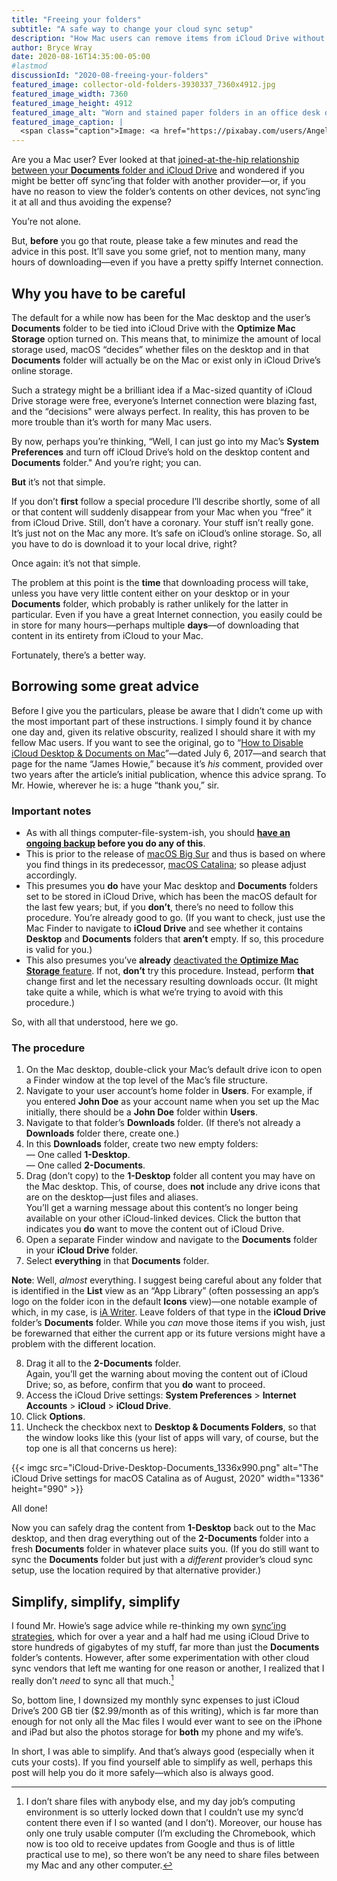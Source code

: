 ```yaml
---
title: "Freeing your folders"
subtitle: "A safe way to change your cloud sync setup"
description: "How Mac users can remove items from iCloud Drive without seemingly interminable downloads."
author: Bryce Wray
date: 2020-08-16T14:35:00-05:00
#lastmod
discussionId: "2020-08-freeing-your-folders"
featured_image: collector-old-folders-3930337_7360x4912.jpg
featured_image_width: 7360
featured_image_height: 4912
featured_image_alt: "Worn and stained paper folders in an office desk drawer"
featured_image_caption: |
  <span class="caption">Image: <a href="https://pixabay.com/users/Angelo_Giordano-753934/?utm_source=link-attribution&amp;utm_medium=referral&amp;utm_campaign=image&amp;utm_content=3930337">Angelo Giordano</a>; <a href="https://pixabay.com/?utm_source=link-attribution&amp;utm_medium=referral&amp;utm_campaign=image&amp;utm_content=3930337">Pixabay</a></span>
---
```


Are you a Mac user? Ever looked at that [joined-at-the-hip relationship between your **Documents** folder and iCloud Drive](https://support.apple.com/en-us/HT206985) and wondered if you might be better off sync’ing that folder with another provider—or, if you have no reason to view the folder’s contents on other devices, not sync’ing it at all and thus avoiding the expense?

You’re not alone.

But, **before** you go that route, please take a few minutes and read the advice in this post. It’ll save you some grief, not to mention many, many hours of downloading—even if you have a pretty spiffy Internet connection.

## Why you have to be careful

The default for a while now has been for the Mac desktop and the user’s **Documents** folder to be tied into iCloud Drive with the **Optimize Mac Storage** option turned on. This means that, to minimize the amount of local storage used, macOS “decides” whether files on the desktop and in that **Documents** folder will actually be on the Mac or exist only in iCloud Drive’s online storage.

Such a strategy might be a brilliant idea if a Mac-sized quantity of iCloud Drive storage were free, everyone’s Internet connection were blazing fast, and the “decisions" were always perfect. In reality, this has proven to be more trouble than it’s worth for many Mac users.

By now, perhaps you’re thinking, “Well, I can just go into my Mac’s **System Preferences** and turn off iCloud Drive’s hold on the desktop content and **Documents** folder." And you’re right; you can.

**But** it’s not that simple.

If you don’t **first** follow a special procedure I’ll describe shortly, some of all or that content will suddenly  disappear from your Mac when you “free” it from iCloud Drive. Still, don’t have a coronary. Your stuff isn’t really gone. It’s just not on the Mac any more. It’s safe on iCloud’s online storage. So, all you have to do is download it to your local drive, right?

Once again: it’s not that simple.

The problem at this point is the **time** that downloading process will take, unless you have very little content either on your desktop or in your **Documents** folder, which probably is rather unlikely for the latter in particular. Even if you have a great Internet connection, you easily could be in store for many hours—perhaps multiple **days**—of downloading that content in its entirety from iCloud to your Mac.

Fortunately, there’s a better way.

## Borrowing some great advice

Before I give you the particulars, please be aware that I didn’t come up with the most important part of these instructions. I simply found it by chance one day and, given its relative obscurity, realized I should share it with my fellow Mac users. If you want to see the original, go to “[How to Disable iCloud Desktop &amp; Documents on Mac](https://osxdaily.com/2017/07/06/disable-icloud-desktop-documents-mac/)”—dated July 6, 2017—and search that page for the name “James Howie,” because it’s *his* comment, provided over two years after the article’s initial publication, whence this advice sprang. To Mr. Howie, wherever he is: a huge “thank you,” sir.

### Important notes

-  As with all things computer-file-system-ish, you should **[have an ongoing backup](/posts/2019/02/back-up-jack) before you do any of this**.
- This is prior to the release of [macOS Big Sur](https://en.wikipedia.org/wiki/MacOS_Big_Sur) and thus is based on where you find things in its predecessor, [macOS Catalina](https://en.wikipedia.org/wiki/MacOS_Catalina); so please adjust accordingly.
- This presumes you **do** have your Mac desktop and **Documents** folders set to be stored in iCloud Drive, which has been the macOS default for the last few years; but, if you **don’t**, there’s no need to follow this procedure. You’re already good to go. (If you want to check, just use the Mac Finder to navigate to **iCloud Drive** and see whether it contains **Desktop** and **Documents** folders that **aren’t** empty. If so, this procedure is valid for you.)
- This also presumes you’ve **already** [deactivated the **Optimize Mac Storage** feature](https://tidbits.com/2016/11/10/how-to-turn-off-sierras-optimized-storage/). If not, **don’t** try this procedure. Instead, perform **that** change first and let the necessary resulting downloads occur. (It might take quite a while, which is what we’re trying to avoid with this procedure.)

So, with all that understood, here we go.

### The procedure

1. On the Mac desktop, double-click your Mac’s default drive icon to open a Finder window at the top level of the Mac’s file structure.
2. Navigate to your user account’s home folder in **Users**. For example, if you entered **John Doe** as your account name when you set up the Mac initially, there should be a **John Doe** folder within **Users**.
3. Navigate to that folder’s **Downloads** folder. (If there’s not already a **Downloads** folder there, create one.)
4. In this **Downloads** folder, create two new empty folders:  
	— One called **1-Desktop**.  
	— One called **2-Documents**.
5. Drag (don’t copy) to the **1-Desktop** folder all content you may have on the Mac desktop. This, of course, does **not** include any drive icons that are on the desktop—just files and aliases.  
	You’ll get a warning message about this content’s no longer being available on your other iCloud-linked devices. Click the button that indicates you **do** want to move the content out of iCloud Drive.
6. Open a separate Finder window and navigate to the **Documents** folder in your **iCloud Drive** folder.
7. Select **everything** in that **Documents** folder.

<div class="yellowBox"><p><strong>Note</strong>: Well, <em>almost</em> everything. I suggest being careful about any folder that is identified in the <strong>List</strong> view as an &ldquo;App Library&rdquo; (often possessing an app&rsquo;s logo on the folder icon in the default <strong>Icons</strong> view)&mdash;one notable example of which, in my case, is <a href="https://ia.net/writer" target="_blank" rel="noopener">iA Writer</a>. Leave folders of that type in the <strong>iCloud Drive</strong> folder&rsquo;s <strong>Documents</strong> folder. While you <em>can</em> move those items if you wish, just be forewarned that either the current app or its future versions might have a problem with the different location.</p></div>

8. Drag it all to the **2-Documents** folder.  
	Again, you’ll get the warning about moving the content out of iCloud Drive; so, as before, confirm that you **do** want to proceed.
9. Access the iCloud Drive settings: **System Preferences** \> **Internet Accounts** \> **iCloud** \> **iCloud Drive**.
10. Click **Options**.
11. Uncheck the checkbox next to **Desktop &amp; Documents Folders**, so that the window looks like this (your list of apps will vary, of course, but the top one is all that concerns us here):

{{< imgc src="iCloud-Drive-Desktop-Documents_1336x990.png" alt="The iCloud Drive settings for macOS Catalina as of August, 2020" width="1336" height="990" >}}

All done!

Now you can safely drag the content from **1-Desktop** back out to the Mac desktop, and then drag everything out of the **2-Documents** folder into a fresh **Documents** folder in whatever place suits you. (If you do still want to sync the **Documents** folder but just with a *different* provider’s cloud sync setup, use the location required by that alternative provider.)

## Simplify, simplify, simplify

I found Mr. Howie’s sage advice while re-thinking my own [sync’ing strategies](/posts/2019/02/back-up-jack), which for over a year and a half had me using iCloud Drive to store hundreds of gigabytes of my stuff, far more than just the **Documents** folder’s contents. However, after some experimentation with other cloud sync vendors that left me wanting for one reason or another, I realized that I really don’t *need* to sync all that much.[^1]

So, bottom line, I downsized my monthly sync expenses to just iCloud Drive’s 200 GB tier ($2.99/month as of this writing), which is far more than enough for not only all the Mac files I would ever want to see on the iPhone and iPad but also the photos storage for **both** my phone and my wife’s.

In short, I was able to simplify. And that’s always good (especially when it cuts your costs). If you find yourself able to simplify as well, perhaps this post will help you do it more safely—which also is always good.

[^1]:	I don’t share files with anybody else, and my day job’s computing environment is so utterly locked down that I couldn’t use my sync’d content there even if I so wanted (and I don’t). Moreover, our house has only one truly usable computer (I’m excluding the Chromebook, which now is too old to receive updates from Google and thus is of little practical use to me), so there won’t be any need to share files between my Mac and any other computer.